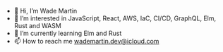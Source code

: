 - 👋 Hi, I’m Wade Martin
- 👀 I’m interested in JavaScript, React, AWS, IaC, CI/CD,  GraphQL, Elm, Rust and WASM
- 🌱 I’m currently learning Elm and Rust
- 📫 How to reach me wademartin.dev@icloud.com

<!---
binary-birthday/binary-birthday is a ✨ special ✨ repository because its `README.md` (this file) appears on your GitHub profile.
You can click the Preview link to take a look at your changes.
--->

